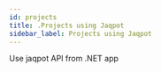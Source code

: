 ```yaml
---
id: projects
title: .Projects using Jaqpot
sidebar_label: Projects using Jaqpot
---
```


Use jaqpot API from .NET app

